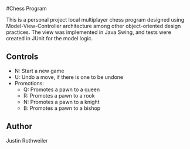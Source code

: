 #Chess Program

This is a personal project local multiplayer chess program designed using Model-View-Controller architecture among other object-oriented design practices. The view was implemented in Java Swing, and tests were created in JUnit for the model logic.

## Controls
- N: Start a new game
- U: Undo a move, if there is one to be undone
- Promotions: 
  - Q: Promotes a pawn to a queen
  - R: Promotes a pawn to a rook
  - N: Promotes a pawn to a knight
  - B: Promotes a pawn to a bishop

## Author

Justin Rothweiler